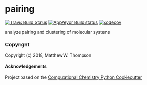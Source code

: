 pairing
==============================
[//]: # (Badges)
[![Travis Build Status](https://travis-ci.org/REPLACE_WITH_OWNER_ACCOUNT/pairing.png)](https://travis-ci.org/REPLACE_WITH_OWNER_ACCOUNT/pairing)
[![AppVeyor Build status](https://ci.appveyor.com/api/projects/status/REPLACE_WITH_APPVEYOR_LINK/branch/master?svg=true)](https://ci.appveyor.com/project/REPLACE_WITH_OWNER_ACCOUNT/pairing/branch/master)
[![codecov](https://codecov.io/gh/REPLACE_WITH_OWNER_ACCOUNT/pairing/branch/master/graph/badge.svg)](https://codecov.io/gh/REPLACE_WITH_OWNER_ACCOUNT/pairing/branch/master)

analyze pairing and clustering of molecular systems

### Copyright

Copyright (c) 2018, Matthew W. Thompson


#### Acknowledgements
 
Project based on the 
[Computational Chemistry Python Cookiecutter](https://github.com/choderalab/cookiecutter-python-comp-chem)
